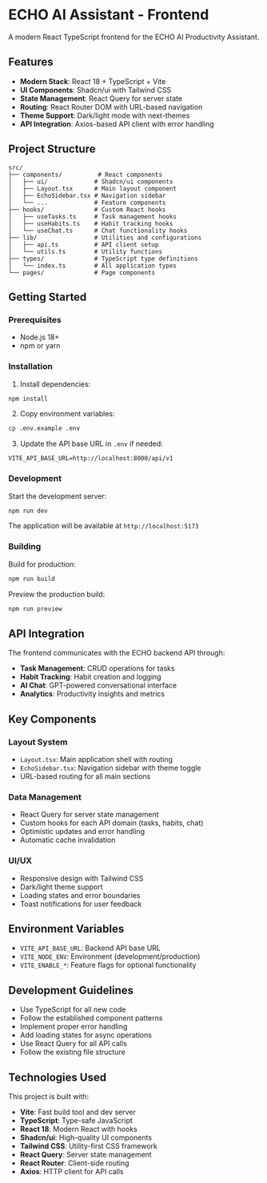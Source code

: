 # ECHO AI Assistant - Frontend

A modern React TypeScript frontend for the ECHO AI Productivity Assistant.

## Features

- **Modern Stack**: React 18 + TypeScript + Vite
- **UI Components**: Shadcn/ui with Tailwind CSS
- **State Management**: React Query for server state
- **Routing**: React Router DOM with URL-based navigation
- **Theme Support**: Dark/light mode with next-themes
- **API Integration**: Axios-based API client with error handling

## Project Structure

```
src/
├── components/          # React components
│   ├── ui/             # Shadcn/ui components
│   ├── Layout.tsx      # Main layout component
│   ├── EchoSidebar.tsx # Navigation sidebar
│   └── ...             # Feature components
├── hooks/              # Custom React hooks
│   ├── useTasks.ts     # Task management hooks
│   ├── useHabits.ts    # Habit tracking hooks
│   └── useChat.ts      # Chat functionality hooks
├── lib/                # Utilities and configurations
│   ├── api.ts          # API client setup
│   └── utils.ts        # Utility functions
├── types/              # TypeScript type definitions
│   └── index.ts        # All application types
└── pages/              # Page components
```

## Getting Started

### Prerequisites

- Node.js 18+
- npm or yarn

### Installation

1. Install dependencies:

```bash
npm install
```

2. Copy environment variables:

```bash
cp .env.example .env
```

3. Update the API base URL in `.env` if needed:

```
VITE_API_BASE_URL=http://localhost:8000/api/v1
```

### Development

Start the development server:

```bash
npm run dev
```

The application will be available at `http://localhost:5173`

### Building

Build for production:

```bash
npm run build
```

Preview the production build:

```bash
npm run preview
```

## API Integration

The frontend communicates with the ECHO backend API through:

- **Task Management**: CRUD operations for tasks
- **Habit Tracking**: Habit creation and logging
- **AI Chat**: GPT-powered conversational interface
- **Analytics**: Productivity insights and metrics

## Key Components

### Layout System

- `Layout.tsx`: Main application shell with routing
- `EchoSidebar.tsx`: Navigation sidebar with theme toggle
- URL-based routing for all main sections

### Data Management

- React Query for server state management
- Custom hooks for each API domain (tasks, habits, chat)
- Optimistic updates and error handling
- Automatic cache invalidation

### UI/UX

- Responsive design with Tailwind CSS
- Dark/light theme support
- Loading states and error boundaries
- Toast notifications for user feedback

## Environment Variables

- `VITE_API_BASE_URL`: Backend API base URL
- `VITE_NODE_ENV`: Environment (development/production)
- `VITE_ENABLE_*`: Feature flags for optional functionality

## Development Guidelines

- Use TypeScript for all new code
- Follow the established component patterns
- Implement proper error handling
- Add loading states for async operations
- Use React Query for all API calls
- Follow the existing file structure

## Technologies Used

This project is built with:

- **Vite**: Fast build tool and dev server
- **TypeScript**: Type-safe JavaScript
- **React 18**: Modern React with hooks
- **Shadcn/ui**: High-quality UI components
- **Tailwind CSS**: Utility-first CSS framework
- **React Query**: Server state management
- **React Router**: Client-side routing
- **Axios**: HTTP client for API calls
